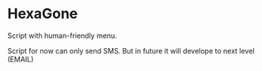 # HexaGone
Script with human-friendly menu.

Script for now can only send SMS. But in future it will develope to next level (EMAIL)
